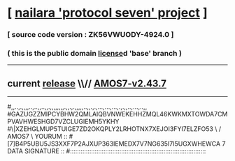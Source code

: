 
# [ [nailara 'protocol seven' project](http://nailara.network/) ]

### [ source code version : ZK56VWUODY-4924.0 ]

### ( this is the public domain [license](../license)d 'base' branch )
---
## current [release](https://github.com/nailara-technologies/protocol-7/releases) \\\\// [AMOS7-v2.43.7](https://github.com/nailara-technologies/protocol-7/releases/tag/AMOS7-v2.43.7)
---

#,,..,.,,,,..,..,,..,,.,,,,,,,,.,,.,.,,,,,..,,.,.,...,...,...,.,.,,..,...,..,,
#GAZUGZZMIPCYBHW2QMLAIQBVNWEKEHHZMQL46KWKMXTOWDA7CMPVAVHWESHGD7VZCLUGIEMH5YKHY
#\\\|XZEHGLMUP5TUIGE7ZD2OKQPLY2LRHOTNX7XEJOI3FYI7ELZFO53 \ / AMOS7 \ YOURUM ::
#\[7]B4P5UBU5JS3XXF7P2AJXUP363IEMEDX7V7NG635I7I5UGXWHEWCA 7  DATA SIGNATURE ::
#:::::::::::::::::::::::::::::::::::::::::::::::::::::::::::::::::::::::::::::
